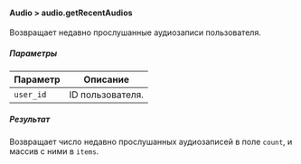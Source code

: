 #### Audio > audio.getRecentAudios

Возвращает недавно прослушанные аудиозаписи пользователя.

##### Параметры

|Параметр|Описание|
|--|--|
|`user_id`|ID пользователя.|

##### Результат

Возвращает число недавно прослушанных аудиозаписей в поле `count`, и массив с ними в `items`.
